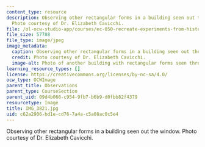 ```yaml
---
content_type: resource
description: Observing other rectangular forms in a building seen out the window.
  Photo courtesy of Dr. Elizabeth Cavicchi.
file: /ol-ocw-studio-app/courses/ec-050-recreate-experiments-from-history-inform-the-future-from-the-past-galileo-january-iap-2010/c62a2906bd1ecd767a4ac5a08ac0c5e4_IMG_3821.jpg
file_size: 57788
file_type: image/jpeg
image_metadata:
  caption: Observing other rectangular forms in a building seen out the window.
  credit: Photo courtesy of Dr. Elizabeth Cavicchi.
  image-alt: Photo of another building with rectangular forms seen through the window.
learning_resource_types: []
license: https://creativecommons.org/licenses/by-nc-sa/4.0/
ocw_type: OCWImage
parent_title: Observations
parent_type: CourseSection
parent_uid: 09d4b066-c954-9fb7-b6b9-d0fbb82f4379
resourcetype: Image
title: IMG_3821.jpg
uid: c62a2906-bd1e-cd76-7a4a-c5a08ac0c5e4
---
```

Observing other rectangular forms in a building seen out the window. Photo courtesy of Dr. Elizabeth Cavicchi.